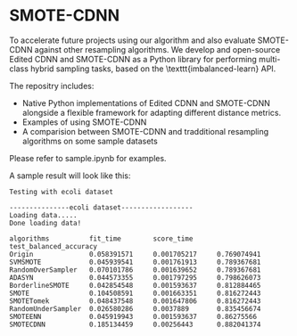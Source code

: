 # SMOTE-CDNN

To accelerate future projects using our algorithm and also evaluate SMOTE-CDNN against other resampling algorithms. We develop and open-source Edited CDNN and SMOTE-CDNN as a Python library for performing multi-class hybrid sampling tasks, based on the \texttt{imbalanced-learn} API. 




The repositry includes:
- Native Python implementations of Edited CDNN and SMOTE-CDNN alongside a flexible framework for adapting different distance metrics.
- Examples of using SMOTE-CDNN
- A comparision between SMOTE-CDNN and tradditional resampling algorithms on some sample datasets

Please refer to sample.ipynb for examples.

A sample result will look like this:
```
Testing with ecoli dataset

---------------ecoli dataset------------------
Loading data.....
Done loading data!

algorithms			fit_time		score_time		test_balanced_accuracy
Origin				0.058391571		0.001705217		0.769074941
SVMSMOTE			0.045939541		0.001761913		0.789367681
RandomOverSampler	0.070101786		0.001639652		0.789367681
ADASYN				0.044573355		0.001797295		0.798626073
BorderlineSMOTE		0.042854548		0.001593637		0.812884465
SMOTE				0.104508591		0.001663351		0.816272443
SMOTETomek			0.048437548		0.001647806		0.816272443
RandomUnderSampler	0.026580286		0.0037889		0.835456674
SMOTEENN			0.045919943		0.001593637		0.86275566
SMOTECDNN			0.185134459		0.00256443		0.882041374

```
```